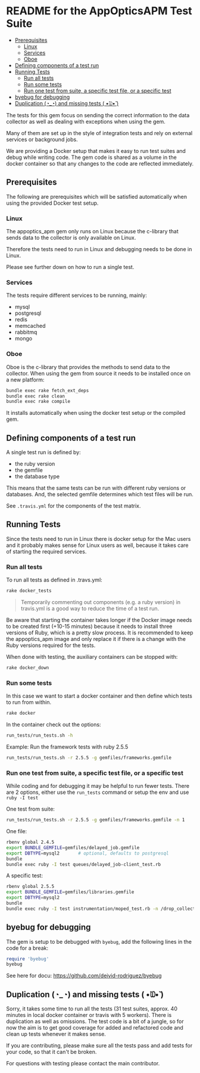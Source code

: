 # README for the AppOpticsAPM Test Suite

  * [Prerequisites](#prerequisites)
    * [Linux](#linux)
    * [Services](#services)
    * [Oboe](#oboe)
  * [Defining components of a test run](#defining-components-of-a-test-run)
  * [Running Tests](#running-tests)
    * [Run all tests](#run-all-tests)
    * [Run some tests](#run-some-tests)
    * [Run one test from suite, a specific test file, or a specific test](#run-one-test-from-suite,-a-specific-test-file,-or-a-specific-test)
  * [byebug for debugging](#byebug-for-debugging)
  * [Duplication (◔_◔) and missing tests ( •̆௰•̆ )](#duplication-(◔_◔)-and-missing-tests-(-•̆௰•̆-))

The tests for this gem focus on sending the correct information
to the data collector as well as dealing with exceptions when
using the gem.

Many of them are set up in the style of integration tests and rely
on external services or background jobs.

We are providing a Docker setup that makes it easy to run test suites
and debug while writing code. The gem code is shared as a volume in the
docker container so that any changes to the code are reflected
immediately.

## Prerequisites

The following are prerequisites which will be satisfied automatically when
using the provided Docker test setup.

### Linux
The appoptics_apm gem only runs on Linux because the c-library that
sends data to the collector is only available on Linux.

Therefore the tests need to run in Linux and debugging needs to be
done in Linux.

Please see further down on how to run a single test.

### Services
The tests require different services to be running, mainly:
* mysql
* postgresql
* redis
* memcached
* rabbitmq
* mongo

### Oboe
Oboe is the c-library that provides the methods to send data to
the collector.
When using the gem from source it needs to be installed once on a
new platform:
```bash
bundle exec rake fetch_ext_deps
bundle exec rake clean
bundle exec rake compile
```
It installs automatically when using the docker test setup or the compiled gem.

## Defining components of a test run
A single test run is defined by:
* the ruby version
* the gemfile
* the database type

This means that the same tests can be run with different ruby versions
or databases. And, the selected gemfile determines which test files will be run.

See `.travis.yml` for the components of the test matrix.

## Running Tests
Since the tests need to run in Linux there is docker setup for
the Mac users and it probably makes sense for Linux users as well,
because it takes care of starting the required services.

### Run all tests
To run all tests as defined in .travs.yml:
```bash
rake docker_tests
```
>Temporarily commenting out components (e.g. a ruby version) in travis.yml
is a good way to reduce the time of a test run.

Be aware that starting the container takes longer if the Docker image needs to be created first
(+10-15 minutes) because it needs to install three versions of Ruby, which is a pretty
slow process. It is recommended to keep the appoptics_apm image and only replace
it if there is a change with the Ruby versions required for the tests.

When done with testing, the auxiliary containers can be stopped with:
```bash
rake docker_down
```

### Run some tests
In this case we want to start a docker container and then define
which tests to run from within.
```bash
rake docker
```

In the container check out the options:
```bash
run_tests/run_tests.sh -h
```

Example: Run the framework tests with ruby 2.5.5
```bash
run_tests/run_tests.sh -r 2.5.5 -g gemfiles/frameworks.gemfile
```

### Run one test from suite, a specific test file, or a specific test
While coding and for debugging it may be helpful to run fewer tests.
There are 2 options, either use the `run_tests` command or setup the
env and use `ruby -I test`

One test from suite:
```bash
run_tests/run_tests.sh -r 2.5.5 -g gemfiles/frameworks.gemfile -n 1
```

One file:
```bash
rbenv global 2.4.5
export BUNDLE_GEMFILE=gemfiles/delayed_job.gemfile
export DBTYPE=mysql2       # optional, defaults to postgresql
bundle
bundle exec ruby -I test queues/delayed_job-client_test.rb
```

A specific test:
```bash
rbenv global 2.5.5
export BUNDLE_GEMFILE=gemfiles/libraries.gemfile
export DBTYPE=mysql2
bundle
bundle exec ruby -I test instrumentation/moped_test.rb -n /drop_collection/
```

## byebug for debugging

The gem is setup to be debugged with `byebug`, add the following lines in the code for a break:
```ruby
require 'byebug'
byebug
```
See here for docu: https://github.com/deivid-rodriguez/byebug

## Duplication (◔_◔) and missing tests ( •̆௰•̆ )
Sorry, it takes some time to run all the tests (31 test suites, approx. 40
minutes in local docker container or travis with 5 workers). There is
duplication as well as omissions. The test code is a bit of a jungle, so
for now the aim is to get good coverage for added and refactored code and
clean up tests whenever it makes sense.

If you are contributing, please make sure all the tests pass and add
tests for your code, so that it can't be broken.

For questions with testing please contact the main contributor.
